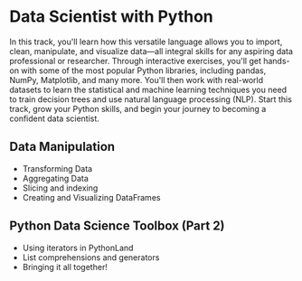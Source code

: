 # Data Scientist with Python

In this track, you'll learn how this versatile language allows you to import, clean, manipulate, and visualize data—all integral skills for any aspiring data professional or researcher. Through interactive exercises, you'll get hands-on with some of the most popular Python libraries, including pandas, NumPy, Matplotlib, and many more. You'll then work with real-world datasets to learn the statistical and machine learning techniques you need to train decision trees and use natural language processing (NLP). Start this track, grow your Python skills, and begin your journey to becoming a confident data scientist.

## Data Manipulation
* Transforming Data
* Aggregating Data
* Slicing and indexing
* Creating and Visualizing DataFrames

## Python Data Science Toolbox (Part 2)
* Using iterators in PythonLand
* List comprehensions and generators
* Bringing it all together!

